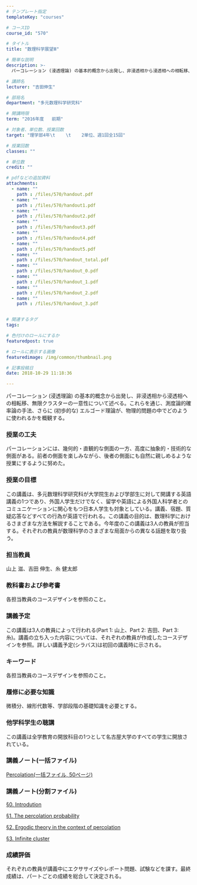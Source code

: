 ```yaml
---
# テンプレート指定
templateKey: "courses"

# コースID
course_id: "570"

# タイトル
title: "数理科学展望Ⅲ"

# 簡単な説明
description: >-
  パーコレーション (浸透理論) の基本的概念から出発し、非浸透相から浸透相への相転移、無限クラスターの一意性について述べる。これらを通じ、測度論的確率論の手法、さらに (初歩的な) エルゴード理論が、...

# 講師名
lecturer: "吉田伸生"

# 部局名
department: "多元数理科学研究科"

# 開講時限
term: "2016年度	前期"

# 対象者、単位数、授業回数
target: "理学部4年\t    \t    2単位、週1回全15回"

# 授業回数
classes: ""

# 単位数
credit: ""

# pdfなどの追加資料
attachments: 
  - name: "" 
    path : /files/570/handout.pdf
  - name: "" 
    path : /files/570/handout1.pdf
  - name: "" 
    path : /files/570/handout2.pdf
  - name: "" 
    path : /files/570/handout3.pdf
  - name: "" 
    path : /files/570/handout4.pdf
  - name: "" 
    path : /files/570/handout5.pdf
  - name: "" 
    path : /files/570/handout_total.pdf
  - name: "" 
    path : /files/570/handout_0.pdf
  - name: "" 
    path : /files/570/handout_1.pdf
  - name: "" 
    path : /files/570/handout_2.pdf
  - name: "" 
    path : /files/570/handout_3.pdf


# 関連するタグ
tags:

# 色付けのロールにするか
featuredpost: true

# ロールに表示する画像
featuredimage: /img/common/thumbnail.png

# 記事投稿日
date: 2018-10-29 11:18:36

---
```

パーコレーション (浸透理論) の基本的概念から出発し、非浸透相から浸透相への相転移、無限クラスターの一意性について述べる。これらを通じ、測度論的確率論の手法、さらに (初歩的な) エルゴード理論が、物理的問題の中でどのように使われるかを概観する。
### 授業の工夫

パーコレーションには、幾何的・直観的な側面の一方、高度に抽象的・技術的な側面がある。前者の側面を楽しみながら、後者の側面にも自然に親しめるような授業にするように努めた。

### 授業の目標

この講義は、多元数理科学研究科が大学院生および学部生に対して開講する英語講義の1つであり、外国人学生だけでなく、留学や英語による外国人科学者とのコミュニケーションに関心をもつ日本人学生も対象としている。講義、宿題、質疑応答などすべての行為が英語で行われる。この講義の目的は、数理科学におけるさまざまな方法を解説することである。今年度のこの講義は3人の教員が担当する。それぞれの教員が数理科学のさまざまな局面からの異なる話題を取り扱う。 

### 担当教員

山上 滋、吉田 伸生、糸 健太郎 

### 教科書および参考書

各担当教員のコースデザインを参照のこと。 

### 講義予定

この講義は3人の教員によって行われる(Part 1: 山上、Part 2: 吉田、Part 3: 糸)。講義の立ち入った内容については、それぞれの教員が作成したコースデザインを参照。詳しい講義予定(シラバス)は初回の講義時に示される。 

### キーワード

各担当教員のコースデザインを参照のこと。 

### 履修に必要な知識

微積分、線形代数等、学部段階の基礎知識を必要とする。 

### 他学科学生の聴講

この講義は全学教育の開放科目の1つとして名古屋大学のすべての学生に開放されている。

### 講義ノート(一括ファイル)


[Percolation(一括ファイル, 50ページ)](/files/570/handout_total.pdf) 

### 講義ノート(分割ファイル)


[&sect;0. Introdution](/files/570/handout_0.pdf) 


[&sect;1. The percolation probability](/files/570/handout_1.pdf) 


[&sect;2. Ergodic theory in the context of percolation](/files/570/handout_2.pdf) 


[&sect;3. Infinite cluster](/files/570/handout_3.pdf) 

### 成績評価

それぞれの教員が講義中にエクササイズやレポート問題、試験などを課す。最終成績は、パートごとの成績を総合して決定される。
